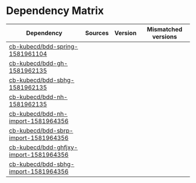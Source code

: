 # Dependency Matrix

Dependency | Sources | Version | Mismatched versions
---------- | ------- | ------- | -------------------
[cb-kubecd/bdd-spring-1581961104](https://github.com/cb-kubecd/bdd-spring-1581961104.git) |  | []() | 
[cb-kubecd/bdd-gh-1581962135](https://github.com/cb-kubecd/bdd-gh-1581962135.git) |  | []() | 
[cb-kubecd/bdd-sbhg-1581962135](https://github.com/cb-kubecd/bdd-sbhg-1581962135.git) |  | []() | 
[cb-kubecd/bdd-nh-1581962135](https://github.com/cb-kubecd/bdd-nh-1581962135.git) |  | []() | 
[cb-kubecd/bdd-nh-import-1581964356](https://github.com/cb-kubecd/bdd-nh-import-1581964356.git) |  | []() | 
[cb-kubecd/bdd-sbrp-import-1581964356](https://github.com/cb-kubecd/bdd-sbrp-import-1581964356.git) |  | []() | 
[cb-kubecd/bdd-ghfjxy-import-1581964356](https://github.com/cb-kubecd/bdd-ghfjxy-import-1581964356.git) |  | []() | 
[cb-kubecd/bdd-sbhg-import-1581964356](https://github.com/cb-kubecd/bdd-sbhg-import-1581964356.git) |  | []() | 
